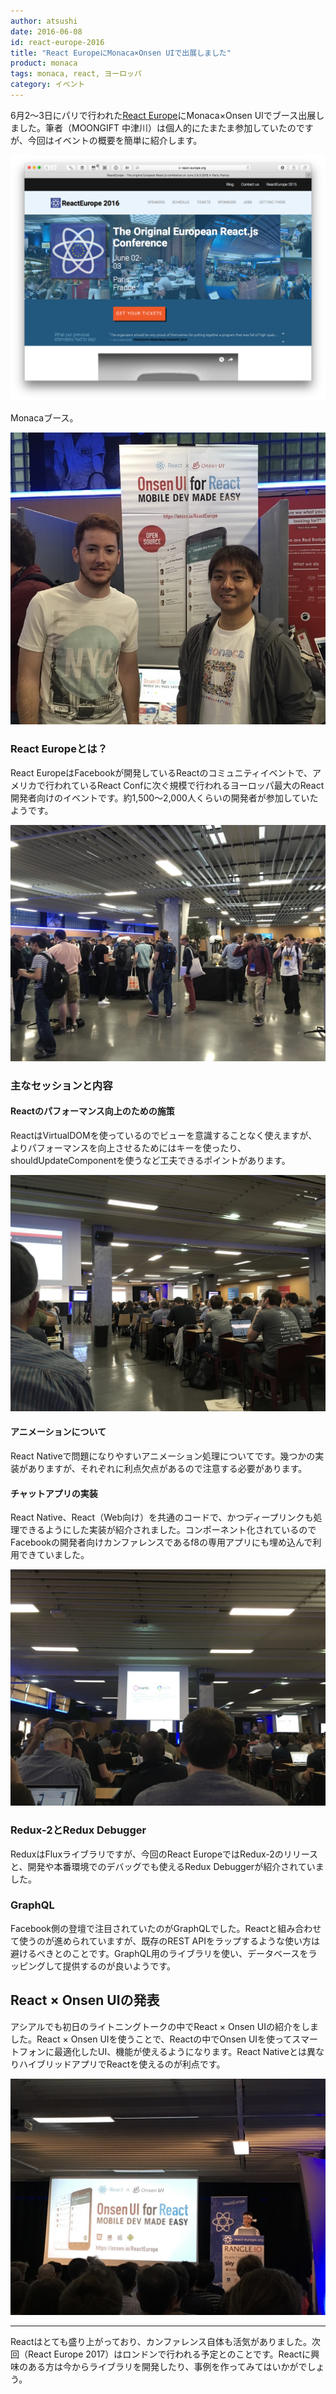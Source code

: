 ```yaml
---
author: atsushi
date: 2016-06-08
id: react-europe-2016
title: "React EuropeにMonaca×Onsen UIで出展しました"
product: monaca
tags: monaca, react, ヨーロッパ
category: イベント
---
```


6月2〜3日にパリで行われた[React Europe](https://www.react-europe.org)にMonaca×Onsen UIでブース出展しました。筆者（MOONGIFT 中津川）は個人的にたまたま参加していたのですが、今回はイベントの概要を簡単に紹介します。

![](../content/images/2016/Jun/react-europe-2016-9.png)

Monacaブース。

![](../content/images/2016/Jun/react-europe-2016-2.jpg)

### React Europeとは？

React EuropeはFacebookが開発しているReactのコミュニティイベントで、アメリカで行われているReact Confに次ぐ規模で行われるヨーロッパ最大のReact開発者向けのイベントです。約1,500〜2,000人くらいの開発者が参加していたようです。

![](../content/images/2016/Jun/react-europe-2016-3.jpg)

### 主なセッションと内容

#### Reactのパフォーマンス向上のための施策

ReactはVirtualDOMを使っているのでビューを意識することなく使えますが、よりパフォーマンスを向上させるためにはキーを使ったり、shouldUpdateComponentを使うなど工夫できるポイントがあります。

![](../content/images/2016/Jun/react-europe-2016-7.jpg)

#### アニメーションについて

React Nativeで問題になりやすいアニメーション処理についてです。幾つかの実装がありますが、それぞれに利点欠点があるので注意する必要があります。

#### チャットアプリの実装

React Native、React（Web向け）を共通のコードで、かつディープリンクも処理できるようにした実装が紹介されました。コンポーネント化されているのでFacebookの開発者向けカンファレンスであるf8の専用アプリにも埋め込んで利用できていました。

![](../content/images/2016/Jun/react-europe-2016-8.jpg)

### Redux-2とRedux Debugger

ReduxはFluxライブラリですが、今回のReact EuropeではRedux-2のリリースと、開発や本番環境でのデバッグでも使えるRedux Debuggerが紹介されていました。

### GraphQL

Facebook側の登壇で注目されていたのがGraphQLでした。Reactと組み合わせて使うのが進められていますが、既存のREST APIをラップするような使い方は避けるべきとのことです。GraphQL用のライブラリを使い、データベースをラッピングして提供するのが良いようです。

## React × Onsen UIの発表

アシアルでも初日のライトニングトークの中でReact × Onsen UIの紹介をしました。React × Onsen UIを使うことで、Reactの中でOnsen UIを使ってスマートフォンに最適化したUI、機能が使えるようになります。React Nativeとは異なりハイブリッドアプリでReactを使えるのが利点です。

![](../content/images/2016/Jun/react-europe-2016-5.jpg)

----

Reactはとても盛り上がっており、カンファレンス自体も活気がありました。次回（React Europe 2017）はロンドンで行われる予定とのことです。Reactに興味のある方は今からライブラリを開発したり、事例を作ってみてはいかがでしょう。

